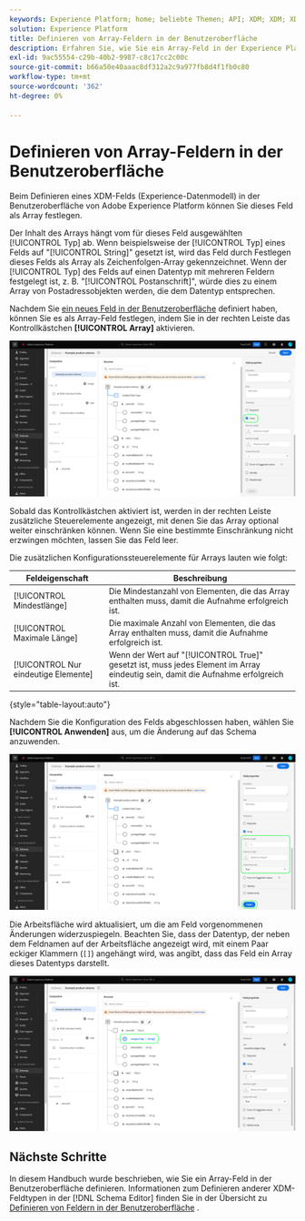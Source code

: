 ```yaml
---
keywords: Experience Platform; home; beliebte Themen; API; XDM; XDM; XDM-System; Erlebnisdatenmodell; Datenmodell; ui; workspace; Array; field;
solution: Experience Platform
title: Definieren von Array-Feldern in der Benutzeroberfläche
description: Erfahren Sie, wie Sie ein Array-Feld in der Experience Platform-Benutzeroberfläche definieren.
exl-id: 9ac55554-c29b-40b2-9987-c8c17cc2c00c
source-git-commit: b66a50e40aaac8df312a2c9a977fb8d4f1fb0c80
workflow-type: tm+mt
source-wordcount: '362'
ht-degree: 0%

---
```


# Definieren von Array-Feldern in der Benutzeroberfläche

Beim Definieren eines XDM-Felds (Experience-Datenmodell) in der Benutzeroberfläche von Adobe Experience Platform können Sie dieses Feld als Array festlegen.

Der Inhalt des Arrays hängt vom für dieses Feld ausgewählten [!UICONTROL Typ] ab. Wenn beispielsweise der [!UICONTROL Typ] eines Felds auf &quot;[!UICONTROL String]&quot; gesetzt ist, wird das Feld durch Festlegen dieses Felds als Array als Zeichenfolgen-Array gekennzeichnet. Wenn der [!UICONTROL Typ] des Felds auf einen Datentyp mit mehreren Feldern festgelegt ist, z. B. &quot;[!UICONTROL Postanschrift]&quot;, würde dies zu einem Array von Postadressobjekten werden, die dem Datentyp entsprechen.

Nachdem Sie [ein neues Feld in der Benutzeroberfläche](./overview.md#define) definiert haben, können Sie es als Array-Feld festlegen, indem Sie in der rechten Leiste das Kontrollkästchen **[!UICONTROL Array]** aktivieren.

![](../../images/ui/fields/special/array.png)

Sobald das Kontrollkästchen aktiviert ist, werden in der rechten Leiste zusätzliche Steuerelemente angezeigt, mit denen Sie das Array optional weiter einschränken können. Wenn Sie eine bestimmte Einschränkung nicht erzwingen möchten, lassen Sie das Feld leer.

Die zusätzlichen Konfigurationssteuerelemente für Arrays lauten wie folgt:

| Feldeigenschaft | Beschreibung |
| --- | --- |
| [!UICONTROL Mindestlänge] | Die Mindestanzahl von Elementen, die das Array enthalten muss, damit die Aufnahme erfolgreich ist. |
| [!UICONTROL Maximale Länge] | Die maximale Anzahl von Elementen, die das Array enthalten muss, damit die Aufnahme erfolgreich ist. |
| [!UICONTROL Nur eindeutige Elemente] | Wenn der Wert auf &quot;[!UICONTROL True]&quot; gesetzt ist, muss jedes Element im Array eindeutig sein, damit die Aufnahme erfolgreich ist. |

{style="table-layout:auto"}

Nachdem Sie die Konfiguration des Felds abgeschlossen haben, wählen Sie **[!UICONTROL Anwenden]** aus, um die Änderung auf das Schema anzuwenden.

![](../../images/ui/fields/special/array-config.png)

Die Arbeitsfläche wird aktualisiert, um die am Feld vorgenommenen Änderungen widerzuspiegeln. Beachten Sie, dass der Datentyp, der neben dem Feldnamen auf der Arbeitsfläche angezeigt wird, mit einem Paar eckiger Klammern (`[]`) angehängt wird, was angibt, dass das Feld ein Array dieses Datentyps darstellt.

![](../../images/ui/fields/special/array-applied.png)

## Nächste Schritte

In diesem Handbuch wurde beschrieben, wie Sie ein Array-Feld in der Benutzeroberfläche definieren. Informationen zum Definieren anderer XDM-Feldtypen in der [!DNL Schema Editor] finden Sie in der Übersicht zu [Definieren von Feldern in der Benutzeroberfläche](./overview.md#special) .
